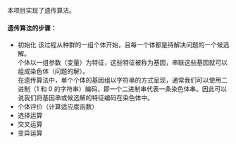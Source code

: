 本项目实现了遗传算法。
#### 遗传算法的步骤：
* 初始化
该过程从种群的一组个体开始，且每一个体都是待解决问题的一个候选解。  
个体以一组参数（变量）为特征，这些特征被称为基因，串联这些基因就可以组成染色体（问题的解）。  
在遗传算法中，单个个体的基因组以字符串的方式呈现，通常我们可以使用二进制（1 和 0 的字符串）编码，即一个二进制串代表一条染色体串。因此可以说我们将基因串或候选解的特征编码在染色体中。
* 个体评价（计算适应度函数）
* 选择运算
* 交叉运算
* 变异运算

